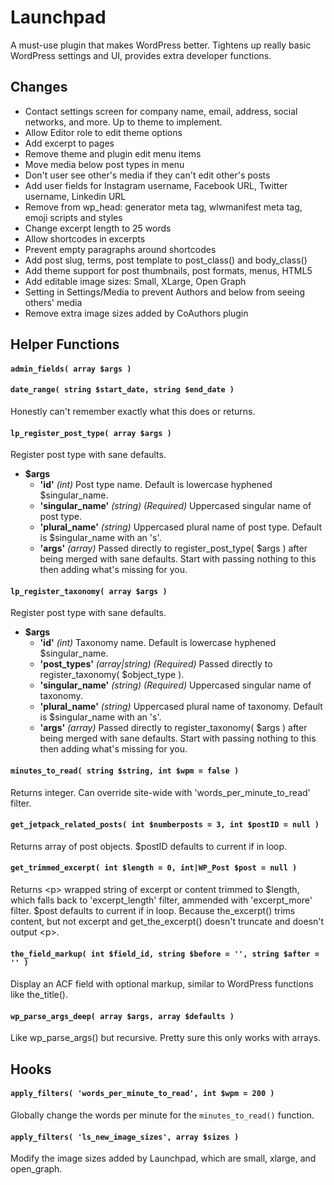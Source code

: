 # Launchpad

A must-use plugin that makes WordPress better.
Tightens up really basic WordPress settings and UI, provides extra developer functions.

## Changes

- Contact settings screen for company name, email, address, social networks, and more. Up to theme to implement.
- Allow Editor role to edit theme options
- Add excerpt to pages
- Remove theme and plugin edit menu items
- Move media below post types in menu
- Don't user see other's media if they can't edit other's posts
- Add user fields for Instagram username, Facebook URL, Twitter username, Linkedin URL
- Remove from wp_head: generator meta tag, wlwmanifest meta tag, emoji scripts and styles
- Change excerpt length to 25 words
- Allow shortcodes in excerpts
- Prevent empty paragraphs around shortcodes
- Add post slug, terms, post template to post_class() and body_class()
- Add theme support for post thumbnails, post formats, menus, HTML5
- Add editable image sizes: Small, XLarge, Open Graph
- Setting in Settings/Media to prevent Authors and below from seeing others' media
- Remove extra image sizes added by CoAuthors plugin

## Helper Functions

#### `admin_fields( array $args )`

#### `date_range( string $start_date, string $end_date )`

Honestly can't remember exactly what this does or returns.

#### `lp_register_post_type( array $args )`

Register post type with sane defaults.

- **$args**
  - **'id'** _(int)_ Post type name. Default is lowercase hyphened $singular_name.
  - **'singular_name'** _(string) (Required)_ Uppercased singular name of post type.
  - **'plural_name'** _(string)_ Uppercased plural name of post type. Default is $singular_name with an 's'.
  - **'args'** _(array)_ Passed directly to register_post_type( $args ) after being merged with sane defaults. Start with passing nothing to this then adding what's missing for you.

#### `lp_register_taxonomy( array $args )`

Register post type with sane defaults.

- **$args**
  - **'id'** _(int)_ Taxonomy name. Default is lowercase hyphened $singular_name.
  - **'post_types'** _(array|string) (Required)_ Passed directly to register_taxonomy( $object_type ).
  - **'singular_name'** _(string) (Required)_ Uppercased singular name of taxonomy.
  - **'plural_name'** _(string)_ Uppercased plural name of taxonomy. Default is $singular_name with an 's'.
  - **'args'** _(array)_ Passed directly to register_taxonomy( $args ) after being merged with sane defaults. Start with passing nothing to this then adding what's missing for you.

#### `minutes_to_read( string $string, int $wpm = false )`

Returns integer. Can override site-wide with 'words_per_minute_to_read' filter.

#### `get_jetpack_related_posts( int $numberposts = 3, int $postID = null )`

Returns array of post objects. $postID defaults to current if in loop.

#### `get_trimmed_excerpt( int $length = 0, int|WP_Post $post = null )`

Returns &lt;p&gt; wrapped string of excerpt or content trimmed to $length, which falls back to 'excerpt_length' filter, ammended with 'excerpt_more' filter. $post defaults to current if in loop. Because the_excerpt() trims content, but not excerpt and get_the_excerpt() doesn't truncate and doesn't output &lt;p&gt;.

#### `the_field_markup( int $field_id, string $before = '', string $after = '' )`

Display an ACF field with optional markup, similar to WordPress functions like the_title().

#### `wp_parse_args_deep( array $args, array $defaults )`

Like wp_parse_args() but recursive. Pretty sure this only works with arrays.

## Hooks

#### `apply_filters( 'words_per_minute_to_read', int $wpm = 200 )`

Globally change the words per minute for the `minutes_to_read()` function.

#### `apply_filters( 'ls_new_image_sizes', array $sizes )`

Modify the image sizes added by Launchpad, which are small, xlarge, and open_graph.
